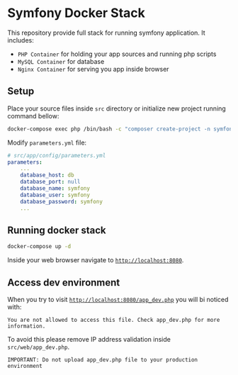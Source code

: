 # Symfony Docker Stack
This repository provide full stack for running symfony application. It includes:
* `PHP Container` for holding your app sources and running php scripts
* `MySQL Container` for database
* `Nginx Container` for serving you app inside browser

## Setup
Place your source files inside `src` directory or initialize new project running command bellow:
```bash
docker-compose exec php /bin/bash -c "composer create-project -n symfony/framework-standard-edition app"
```

Modify `parameters.yml` file:
```yaml
# src/app/config/parameters.yml
parameters:
    ...
    database_host: db
    database_port: null
    database_name: symfony
    database_user: symfony
    database_password: symfony
    ...
```

## Running docker stack

```bash
docker-compose up -d
```

Inside your web browser navigate to [`http://localhost:8080`](http://localhost:8080).  

## Access dev environment
When you try to visit [`http://localhost:8080/app_dev.php`](http://localhost:8080/app_dev.php) you will bi noticed with:
```
You are not allowed to access this file. Check app_dev.php for more information.
```

To avoid this please remove IP address validation inside `src/web/app_dev.php`.

```
IMPORTANT: Do not upload app_dev.php file to your production environment
```

